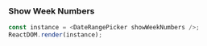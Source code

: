 ### Show Week Numbers

<!--start-code-->

```js
const instance = <DateRangePicker showWeekNumbers />;
ReactDOM.render(instance);
```

<!--end-code-->
